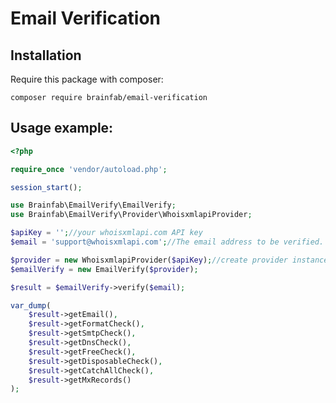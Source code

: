 Email Verification
========================================================

Installation
------------

Require this package with composer:

`` composer require brainfab/email-verification ``

Usage example:
--------------

```php
<?php

require_once 'vendor/autoload.php';

session_start();

use Brainfab\EmailVerify\EmailVerify;
use Brainfab\EmailVerify\Provider\WhoisxmlapiProvider;

$apiKey = '';//your whoisxmlapi.com API key
$email = 'support@whoisxmlapi.com';//The email address to be verified.

$provider = new WhoisxmlapiProvider($apiKey);//create provider instance
$emailVerify = new EmailVerify($provider);

$result = $emailVerify->verify($email);

var_dump(
    $result->getEmail(),
    $result->getFormatCheck(),
    $result->getSmtpCheck(),
    $result->getDnsCheck(),
    $result->getFreeCheck(),
    $result->getDisposableCheck(),
    $result->getCatchAllCheck(),
    $result->getMxRecords()
);
```
